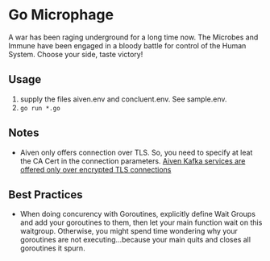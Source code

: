 # Go Microphage

A war has been raging underground for a long time now. The Microbes and Immune have been engaged in a bloody battle for control of the Human System. Choose your side, taste victory!

## Usage

1. supply the files aiven.env and concluent.env. See sample.env.
2. `go run *.go`

## Notes
- Aiven only offers connection over TLS. So, you need to specify at leat the CA Cert in the connection parameters. [ Aiven Kafka services are offered only over encrypted TLS connections](https://bit.ly/2vLSFgW)

## Best Practices

- When doing concurency with Goroutines, explicitly define Wait Groups and add your goroutines to them, then let your main function wait on this waitgroup. Otherwise, you might spend time wondering why your goroutines are not executing...because your main quits and closes all goroutines it spurn.